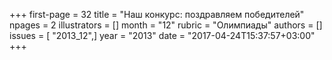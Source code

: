 +++
first-page = 32
title = "Наш конкурс: поздравляем победителей"
npages = 2
illustrators = []
month = "12"
rubric = "Олимпиады"
authors = []
issues = [ "2013_12",]
year = "2013"
date = "2017-04-24T15:37:57+03:00"
+++
